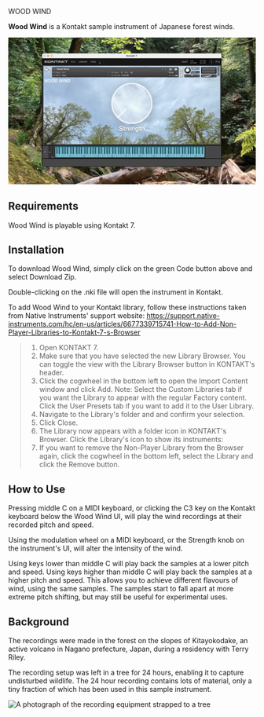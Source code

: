 WOOD WIND

**Wood Wind** is a Kontakt sample instrument of Japanese forest winds.

![A screenshot of the Wood Wind Kontakt instrument](https://github.com/gregwht/WoodWind/blob/main/images/banner.png)


## Requirements

Wood Wind is playable using Kontakt 7.

## Installation

To download Wood Wind, simply click on the green Code button above and select Download Zip.

Double-clicking on the .nki file will open the instrument in Kontakt. 

To add Wood Wind to your Kontakt library, follow these instructions taken from Native Instruments' support website: https://support.native-instruments.com/hc/en-us/articles/6677339715741-How-to-Add-Non-Player-Libraries-to-Kontakt-7-s-Browser

> 1. Open KONTAKT 7.
> 2. Make sure that you have selected the new Library Browser. You can toggle the view with the Library Browser button in KONTAKT's header.
> 3. Click the cogwheel in the bottom left to open the Import Content window and click Add. Note: Select the Custom Libraries tab if you want the Library to appear with the regular Factory content. Click the User Presets tab if you want to add it to the User Library.
> 4. Navigate to the Library's folder and and confirm your selection.
> 5. Click Close.
> 6. The Library now appears with a folder icon in KONTAKT's Browser. Click the Library's icon to show its instruments:
> 7. If you want to remove the Non-Player Library from the Browser again, click the cogwheel in the bottom left, select the Library and click the Remove button.

## How to Use

Pressing middle C on a MIDI keyboard, or clicking the C3 key on the Kontakt keyboard below the Wood Wind UI, will play the wind recordings at their recorded pitch and speed. 

Using the modulation wheel on a MIDI keyboard, or the Strength knob on the instrument's UI, will alter the intensity of the wind. 

Using keys lower than middle C will play back the samples at a lower pitch and speed. Using keys higher than middle C will play back the samples at a higher pitch and speed. This allows you to achieve different flavours of wind, using the same samples. The samples start to fall apart at more extreme pitch shifting, but may still be useful for experimental uses.


## Background

The recordings were made in the forest on the slopes of Kitayokodake, an active volcano in Nagano prefecture, Japan, during a residency with Terry Riley. 

The recording setup was left in a tree for 24 hours, enabling it to capture undisturbed wildlife. The 24 hour recording contains lots of material, only a tiny fraction of which has been used in this sample instrument.

![A photograph of the recording equipment strapped to a tree](https://github.com/gregwht/WoodWind/blob/main/images/recording.png)
